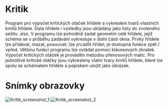 # Kritik
Program pro výpočet kritických otáček hřídele a vykreslení tvarů vlastních kmitů hřídele.
Data hřídele i výsledky jsou ukládány jako listy do zvoleného sešitu .xlsx. V programu lze pohodlně zadat geometrii celé hřídele, jejíž schéma se v průběhu zadávání vykresluje v dolní části okna. Prvky hřídele lze přidávat, mazat, posouvat; lze zrcadlit hřídel; je dostupná funkce zpět / vpřed. Většinu funkcí programu lze ovládat pomocí klávesových zkratek. Výpočet kritických otáček je prováděn metodou přenosových matic. Pro jednotlivé kritické otáčky jsou vykresleny vlatní tvary kmitů hřídele, které lze spolu se schématem hřídele a popiskem uložit jako obrázek.

# Snímky obrazovky
![Kritik_screenshot_1](https://user-images.githubusercontent.com/93245222/167129652-df9a171c-a10d-4df0-8535-a69b519af71b.png)
![Kritik_screenshot_2](https://user-images.githubusercontent.com/93245222/167129657-b9bc9240-d1c8-4791-b61f-a17b9080e3e0.png)
